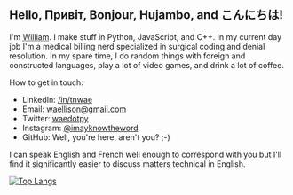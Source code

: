 ## Hello, Привіт, Bonjour, Hujambo, and こんにちは!

I'm <abbr title='pronouns: he/him/his'>William</abbr>.  I make stuff in Python, JavaScript, and C++.  In my current
day job I'm a medical billing nerd specialized in surgical coding and denial resolution.  In my spare time, I do
random things with foreign and constructed languages, play a lot of video games, and drink a lot of coffee.

How to get in touch:

- LinkedIn: [/in/tnwae](https://linkedin.com/in/tnwae)
- Email: <waellison@gmail.com>
- Twitter: [waedotpy](https://twitter.com/waedotpy)
- Instagram: [@imayknowtheword](https://instagram.com/imayknowtheword)
- GitHub: Well, you're here, aren't you? ;-)

I can speak English and French well enough to correspond with you but I'll find it significantly easier to
discuss matters technical in English.

[![Top Langs](https://github-readme-stats.vercel.app/api/top-langs/?username=waellison&theme=dark)](https://github.com/anuraghazra/github-readme-stats)
